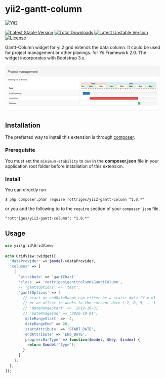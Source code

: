 # yii2-gantt-column

[![Yii2](https://img.shields.io/badge/Powered_by-Yii_Framework-green.svg?style=flat)](https://www.yiiframework.com/)

[![Latest Stable Version](https://poser.pugx.org/rottriges/yii2-gantt-column/v)](//packagist.org/packages/rottriges/yii2-gantt-column) [![Total Downloads](https://poser.pugx.org/rottriges/yii2-gantt-column/downloads)](//packagist.org/packages/rottriges/yii2-gantt-column) [![Latest Unstable Version](https://poser.pugx.org/rottriges/yii2-gantt-column/v/unstable)](//packagist.org/packages/rottriges/yii2-gantt-column) [![License](https://poser.pugx.org/rottriges/yii2-gantt-column/license)](//packagist.org/packages/rottriges/yii2-gantt-column)

Gantt-Column widget for yii2 grid extends the data column. It could be used for project management or other planings. for Yii Framework 2.0. The widget incorporates with Bootstrap 3.x.

![ganttColumnScreenshot](assets/img/ganttColumn1.png)

## Installation

The preferred way to install this extension is through [composer](http://getcomposer.org/download/).

### Prerequisite
You must set the `minimum-stability` to `dev` in the **composer.json** file in your application root folder before installation of this extension.



### Install

You can directly run

```
$ php composer.phar require rottriges/yii2-gantt-column "1.0.*"
```

or  you add the following to to the ```require``` section of your `composer.json` file.

```
"rottriges/yii2-gantt-column": "1.0.*"
```

## Usage
```php
use yii\grid\GridView;

echo GridView::widget([
  'dataProvider' => $model->dataProvider,
  'columns' => [
    [
      'attribute' => 'gantChart'
      'class' => 'rottriges\ganttcolumn\GanttColumn',
      // 'ganttOptions' => 'test',
      'ganttOptions' => [
        // start or endDateRange can either be a static date (Y-m-d)
        // or an offset in weeks to the current date (-2, 0, 5, ...)
        // 'dateRangeStart' => '2019-10-31',
        // 'dateRangeEnd' => '2020-10-01',
        'dateRangeStart' => -4,
        'dateRangeEnd' => 28,
        'startAttribute' => 'START_DATE',
        'endAttribute' => 'END_DATE',
        'progressBarType' => function($model, $key, $index) {
          return $model['type'];
        }
      ]
    ],
  ],
]);
```
